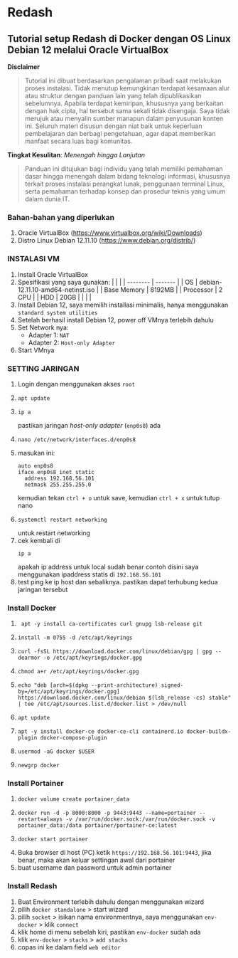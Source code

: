 # Redash
## Tutorial setup Redash di Docker dengan OS Linux Debian 12 melalui Oracle VirtualBox 

**Disclaimer**
> Tutorial ini dibuat berdasarkan pengalaman pribadi saat melakukan proses instalasi. Tidak menutup kemungkinan terdapat kesamaan alur atau struktur dengan panduan lain yang telah dipublikasikan sebelumnya. Apabila terdapat kemiripan, khususnya yang berkaitan dengan hak cipta, hal tersebut sama sekali tidak disengaja. Saya tidak merujuk atau menyalin sumber manapun dalam penyusunan konten ini. Seluruh materi disusun dengan niat baik untuk keperluan pembelajaran dan berbagi pengetahuan, agar dapat memberikan manfaat secara luas bagi komunitas.

**Tingkat Kesulitan**: *Menengah hingga Lanjutan*
> Panduan ini ditujukan bagi individu yang telah memiliki pemahaman dasar hingga menengah dalam bidang teknologi informasi, khususnya terkait proses instalasi perangkat lunak, penggunaan terminal Linux, serta pemahaman terhadap konsep dan prosedur teknis yang umum dalam dunia IT.

### Bahan-bahan yang diperlukan
1. Oracle VirtualBox (https://www.virtualbox.org/wiki/Downloads)
2. Distro Linux Debian 12.11.10 (https://www.debian.org/distrib/)

### INSTALASI VM
1. Install Oracle VirtualBox
2. Spesifikasi yang saya gunakan:
   | <!-- -->    | <!-- -->    |
   | -------- | ------- |
   | OS | debian-12.11.10-amd64-netinst.iso |
   | Base Memory | 8192MB |
   | Processor | 2 CPU |
   | HDD | 20GB |
   | <!-- -->    | <!-- -->    |
4. Install Debian 12, saya memilih installasi minimalis, hanya menggunakan `standard system utilities`
5. Setelah berhasil install Debian 12, power off VMnya terlebih dahulu
6. Set Network nya:
	* Adapter 1: `NAT`
	* Adapter 2: `Host-only Adapter`
7. Start VMnya

### SETTING JARINGAN
1. Login dengan menggunakan akses `root`
2.
    ```
    apt update
    ```
3.
    ```
    ip a
    ```
    pastikan jaringan *host-only adapter* (`enp0s8`) ada
4.
   ```
   nano /etc/network/interfaces.d/enp0s8
   ```
6. masukan ini:
   ```
   auto enp0s8
   iface enp0s8 inet static
     address 192.168.56.101
     netmask 255.255.255.0
   ```
   kemudian tekan `ctrl + o` untuk save, kemudian `ctrl + x` untuk tutup nano
7.
   ```
   systemctl restart networking
   ```
   untuk restart networking
9. cek kembali di 
   ```
   ip a
   ```
   apakah ip address untuk local sudah benar contoh disini saya menggunakan ipaddress statis di `192.168.56.101`
10. test ping ke ip host dan sebaliknya. pastikan dapat terhubung kedua jaringan tersebut

### Install Docker
1. ```
    apt -y install ca-certificates curl gnupg lsb-release git
    ```
2. 
    ```
    install -m 0755 -d /etc/apt/keyrings
    ```
3. 
    ```
    curl -fsSL https://download.docker.com/linux/debian/gpg | gpg --dearmor -o /etc/apt/keyrings/docker.gpg
    ```
4. 
    ```
    chmod a+r /etc/apt/keyrings/docker.gpg
    ```
5. 
    ```
    echo "deb [arch=$(dpkg --print-architecture) signed-by=/etc/apt/keyrings/docker.gpg] https://download.docker.com/linux/debian $(lsb_release -cs) stable" | tee /etc/apt/sources.list.d/docker.list > /dev/null
    ```
6. 
    ```
    apt update
    ```
7. 
    ```
    apt -y install docker-ce docker-ce-cli containerd.io docker-buildx-plugin docker-compose-plugin
    ```
8. 
    ```
    usermod -aG docker $USER
    ```
9. 
    ```
    newgrp docker
    ```

### Install Portainer
1. 
   ```
   docker volume create portainer_data
   ```
2.
   ```
   docker run -d -p 8000:8000 -p 9443:9443 --name=portainer --restart=always -v /var/run/docker.sock:/var/run/docker.sock -v portainer_data:/data portainer/portainer-ce:latest
   ```
4. 
   ```
   docker start portainer
   ```
3. Buka browser di host (PC) ketik `https://192.168.56.101:9443`, jika benar, maka akan keluar settingan awal dari portainer
4. buat username dan password untuk admin portainer

### Install Redash
1. Buat Environment terlebih dahulu dengan menggunakan wizard
2. pilih `docker standalone` > start wizard
3. pilih `socket` > isikan nama environmentnya, saya menggunakan `env-docker` > klik `connect`
4. klik home di menu sebelah kiri, pastikan `env-docker` sudah ada
5. klik `env-docker` > `stacks` > `add stacks`
6. copas ini ke dalam field `web editor`
```

```
